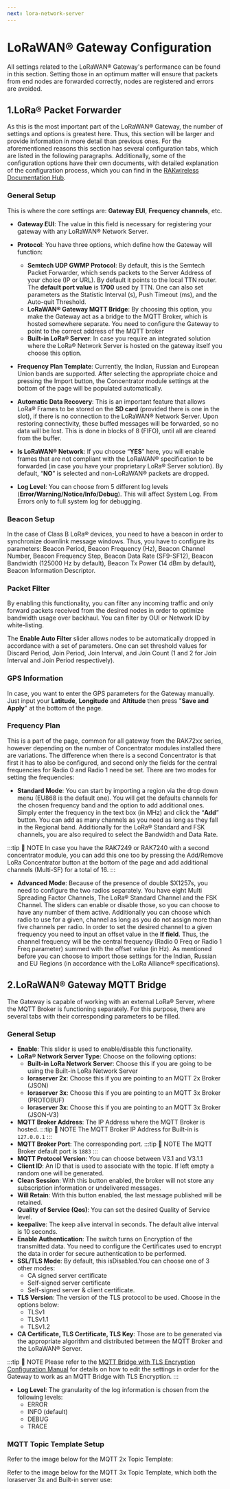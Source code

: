 ```yaml
---
next: lora-network-server
---
```


# LoRaWAN® Gateway Configuration

All settings related to the LoRaWAN® Gateway's performance can be found in this section. Setting those in an optimum matter will ensure that packets from end nodes are forwarded correctly, nodes are registered and errors are avoided.

## 1.LoRa® Packet Forwarder

As this is the most important part of the LoRaWAN® Gateway, the number of settings and options is greatest here. Thus, this section will be larger and provide information in more detail than previous ones. For the aforementioned reasons this section has several configuration tabs, which are listed in the following paragraphs. Additionally, some of the configuration options have their own documents, with detailed explanation of the configuration process, which you can find in the [RAKwireless Documentation Hub](https://doc.rakwireless.com/).

<rk-img
  src="/assets/images/user-manual/web-management-platform/lora-packet-forwder.png"
  width="100%"
  figure-number="1"
  caption="LoRa® Packet Forwarder Page"
/>

### General Setup

This is where the core settings are: **Gateway EUI**, **Frequency channels**, etc.

- **Gateway EUI**: The value in this field is necessary for registering your gateway with any LoRaWAN® Network Server.

- **Protocol**: You have three options, which define how the Gateway will function:
  - **Semtech UDP GWMP Protocol**: By default, this is the Semtech Packet Forwarder, which sends packets to the Server Address of your choice (IP or URL). By default it points to the local TTN router. The **default port value** is **1700** used by TTN. One can also set parameters as the Statistic Interval (s), Push Timeout (ms), and the Auto-quit Threshold.
  - **LoRaWAN® Gateway MQTT Bridge**: By choosing this option, you make the Gateway act as a bridge to the MQTT Broker, which is hosted somewhere separate. You need to configure the Gateway to point to the correct address of the MQTT broker
  - **Built-in LoRa® Server**: In case you require an integrated solution where the LoRa® Network Server is hosted on the gateway itself you choose this option.
- **Frequency Plan Template**: Currently, the Indian, Russian and European Union bands are supported. After selecting the appropriate choice and pressing the Import button, the Concentrator module settings at the bottom of the page will be populated automatically.
- **Automatic Data Recovery**: This is an important feature that allows LoRa® Frames to be stored on the **SD card** (provided there is one in the slot), if there is no connection to the LoRaWAN® Network Server. Upon restoring connectivity, these buffed messages will be forwarded, so no data will be lost. This is done in blocks of 8 (FIFO), until all are cleared from the buffer.
- **Is LoRaWAN® Network**: If you choose “**YES**” here, you will enable frames that are not compliant with the LoRaWAN® specification to be forwarded (in case you have your proprietary LoRa® Server solution). By default, “**NO**” is selected and non-LoRaWAN® packets are dropped.
- **Log Level**: You can choose from 5 different log levels (**Error/Warning/Notice/Info/Debug**). This will affect System Log. From Errors only to full system log for debugging.

### Beacon Setup

In the case of Class B LoRa® devices, you need to have a beacon in order to synchronize downlink message windows. Thus, you have to configure its parameters: Beacon Period, Beacon Frequency (Hz), Beacon Channel Number, Beacon Frequency Step, Beacon Data Rate (SF9-SF12), Beacon Bandwidth (125000 Hz by default), Beacon Tx Power (14 dBm by default), Beacon Information Descriptor.

<rk-img
  src="/assets/images/user-manual/web-management-platform/beacon-setup.png"
  width="100%"
  figure-number="2"
  caption="Beacon Setup Page"
/>

### Packet Filter

By enabling this functionality, you can filter any incoming traffic and only forward packets received from the desired nodes in order to optimize bandwidth usage over backhaul. You can filter by OUI or Network ID by white-listing.

The **Enable Auto Filter** slider allows nodes to be automatically dropped in accordance with a set of parameters. One can set threshold values for Discard Period, Join Period, Join Interval, and Join Count (1 and 2 for Join Interval and Join Period respectively).

<rk-img
  src="/assets/images/user-manual/web-management-platform/packet-filter-page.png"
  width="100%"
  figure-number="3"
  caption="Packet Filter Page"
/>

### GPS Information

In case, you want to enter the GPS parameters for the Gateway manually. Just input your **Latitude**, **Longitude** and **Altitude** then press "**Save and Apply**" at the bottom of the page.

<rk-img
  src="/assets/images/user-manual/web-management-platform/gps-information-page.png"
  width="100%"
  figure-number="4"
  caption="GPS Information Page"
/>

### Frequency Plan

This is a part of the page, common for all gateway from the RAK72xx series, however depending on the number of Concentrator modules installed there are variations. The difference when there is a second Concentrator is that first it has to also be configured, and second only the fields for the central frequencies for Radio 0 and Radio 1 need be set. There are two modes for setting the frequencies:

- **Standard Mode**: You can start by importing a region via the drop down menu (EU868 is the default one). You will get the defaults channels for the chosen frequency band and the option to add additional ones. Simply enter the frequency in the text box (in MHz) and click the “**Add**” button. You can add as many channels as you need as long as they fall in the Regional band. Additionally for the LoRa® Standard and FSK channels, you are also required to select the Bandwidth and Data Rate.

:::tip 📝 NOTE
In case you have the RAK7249 or RAK7240 with a second concentrator module, you can add this one too by pressing the Add/Remove LoRa Concentrator button at the bottom of the page and add additional channels (Multi-SF) for a total of 16.
:::

<rk-img
  src="/assets/images/user-manual/web-management-platform/standard-freq-plan.png"
  width="100%"
  figure-number="5"
  caption="Frequency Plan (Standard Mode)"
/>

- **Advanced Mode**: Because of the presence of double SX1257s, you need to configure the two radios separately. You have eight Multi Spreading Factor Channels, The LoRa® Standard Channel and the FSK Channel. The sliders can enable or disable those, so you can choose to have any number of them active. Additionally you can choose which radio to use for a given, channel as long as you do not assign more than five channels per radio. In order to set the desired channel to a given frequency you need to input an offset value in the **If field**. Thus, the channel frequency will be the central frequency (Radio 0 Freq or Radio 1 Freq parameter) summed with the offset value (in Hz). As mentioned before you can choose to import those settings for the Indian, Russian and EU Regions (in accordance with the LoRa Alliance® specifications).

<rk-img
  src="/assets/images/user-manual/web-management-platform/advanced-freq-plan.png"
  width="100%"
  figure-number="6"
  caption="Frequency Plan (Advanced Mode)"
/>

## 2.LoRaWAN® Gateway MQTT Bridge

The Gateway is capable of working with an external LoRa® Server, where the MQTT Broker is functioning separately. For this purpose, there are several tabs with their corresponding parameters to be filled.

<rk-img
  src="/assets/images/user-manual/web-management-platform/mqtt-bridge-setup.png"
  width="100%"
  figure-number="7"
  caption="MQTT Bridge Setup Page"
/>

### General Setup

- **Enable**: This slider is used to enable/disable this functionality.
- **LoRa® Network Server Type**: Choose on the following options:
  - **Built-in LoRa Network Server**: Choose this if you are going to be using the Built-in LoRa Network Server
  - **loraserver 2x**: Choose this if you are pointing to an MQTT 2x Broker (JSON)
  - **loraserver 3x**: Choose this if you are pointing to an MQTT 3x Broker (PROTOBUF)
  - **loraserver 3x**: Choose this if you are pointing to an MQTT 3x Broker (JSON-V3)
- **MQTT Broker Address**: The IP Address where the MQTT Broker is hosted.
  :::tip 📝 NOTE
  The MQTT Broker IP Address for Built-in is `127.0.0.1`
  :::
- **MQTT Broker Port**: The corresponding port.
  :::tip 📝 NOTE
  The MQTT Broker default port is `1883`
  :::
- **MQTT Protocol Version**: You can choose between V3.1 and V3.1.1
- **Client ID**: An ID that is used to associate with the topic. If left empty a random one will be generated.
- **Clean Session**: With this button enabled, the broker will not store any subscription information or undelivered messages.
- **Will Retain**: With this button enabled, the last message published will be retained.
- **Quality of Service (Qos)**: You can set the desired Quality of Service level.
- **keepalive**: The keep alive interval in seconds. The default alive interval is 10 seconds.
- **Enable Authentication**: The switch turns on Encryption of the transmitted data. You need to configure the Certificates used to encrypt the data in order for secure authentication to be performed.
- **SSL/TLS Mode**: By default, this isDisabled.You can choose one of 3 other modes:
  - CA signed server certificate
  - Self-signed server certificate
  - Self-signed server & client certificate.
- **TLS Version**: The version of the TLS protocol to be used. Choose in the options below:
  - TLSv1
  - TLSv1.1
  - TLSv1.2
- **CA Certificate, TLS Certificate, TLS Key**: Those are to be generated via the appropriate algorithm and distributed between the MQTT Broker and the LoRaWAN® Server.

:::tip 📝 NOTE
Please refer to the [MQTT Bridge with TLS Encryption Configuration Manual](https://downloads.rakwireless.com/en/LoRa/DIY-Gateway-RAK7249/Application-Notes/LoRaWAN_Gateway_MQTT_Bridge%2BTLS_Configuration_Guide_V1.1.pdf) for details on how to edit the settings in order for the Gateway to work as an MQTT Bridge with TLS Encryption.
:::

- **Log Level**: The granularity of the log information is chosen from the following levels:
  - ERROR
  - INFO (default)
  - DEBUG
  - TRACE

### MQTT Topic Template Setup

Refer to the image below for the MQTT 2x Topic Template:

<rk-img
  src="/assets/images/user-manual/web-management-platform/mqtt-2x.png"
  width="100%"
  figure-number="8"
  caption="MQTT 2x Setup Page"
/>

Refer to the image below for the MQTT 3x Topic Template, which both the loraserver 3x and Built-in server use:

<rk-img
  src="/assets/images/user-manual/web-management-platform/mqtt-3x.png"
  width="100%"
  figure-number="9"
  caption="MQTT 3x Setup Page"
/>